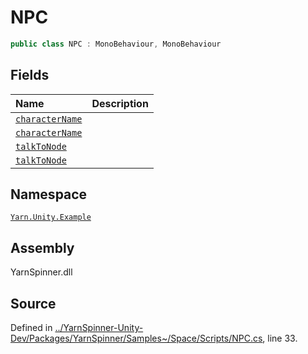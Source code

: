 # NPC

```csharp
public class NPC : MonoBehaviour, MonoBehaviour
```

## Fields

| Name | Description |
| :--- | :--- |
| [`characterName`]() |  |
| [`characterName`]() |  |
| [`talkToNode`]() |  |
| [`talkToNode`]() |  |

## Namespace

[`Yarn.Unity.Example`](../)

## Assembly

YarnSpinner.dll

## Source

Defined in [../YarnSpinner-Unity-Dev/Packages/YarnSpinner/Samples~/Space/Scripts/NPC.cs](https://github.com/YarnSpinnerTool/YarnSpinner-Unity//blob/develop/Samples~/Space/Scripts/NPC.cs#L33), line 33.

